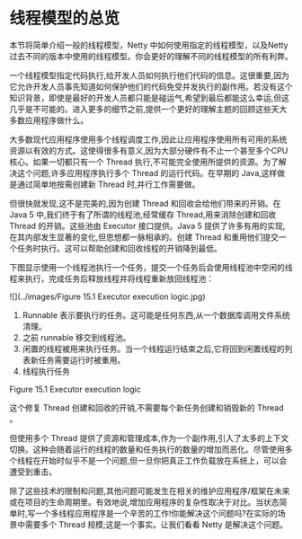 线程模型的总览
====

本节将简单介绍一般的线程模型，Netty 中如何使用指定的线程模型，以及Netty 过去不同的版本中使用的线程模型。你会更好的理解不同的线程模型的所有利弊。

一个线程模型指定代码执行,给开发人员如何执行他们代码的信息。这很重要,因为它允许开发人员事先知道如何保护他们的代码免受并发执行的副作用。若没有这个知识背景，即使是最好的开发人员都只能是碰运气,希望到最后都能这么幸运,但这几乎是不可能的。进入更多的细节之前,提供一个更好的理解主题的回顾这些天大多数应用程序做什么。

大多数现代应用程序使用多个线程调度工作,因此让应用程序使用所有可用的系统资源以有效的方式。这使得很多有意义,因为大部分硬件有不止一个甚至多个CPU核心。如果一切都只有一个 Thread 执行,不可能完全使用所提供的资源。为了解决这个问题,许多应用程序执行多个 Thread 的运行代码。在早期的 Java,这样做是通过简单地按需创建新 Thread 时,并行工作需要做。

但很快就发现,这不是完美的,因为创建 Thread 和回收会给他们带来的开销。在 Java 5 中,我们终于有了所谓的线程池,经常缓存 Thread,用来消除创建和回收 Thread 的开销。这些池由 Executor 接口提供。Java 5 提供了许多有用的实现,在其内部发生显著的变化,但思想都一脉相承的。创建 Thread 和重用他们提交一个任务时执行。这可以帮助创建和回收线程的开销降到最低。

下图显示使用一个线程池执行一个任务，提交一个任务后会使用线程池中空闲的线程来执行，完成任务后释放线程并将线程重新放回线程池：

![](../images/Figure 15.1 Executor execution logic.jpg)

1. Runnable 表示要执行的任务。这可能是任何东西,从一个数据库调用文件系统清理。
2. 之前 runnable 移交到线程池。
3. 闲置的线程被用来执行任务。当一个线程运行结束之后,它将回到闲置线程的列表新任务需要运行时被重用。
4. 线程执行任务

Figure 15.1 Executor execution logic

这个修复 Thread 创建和回收的开销,不需要每个新任务创建和销毁新的 Thread 。

但使用多个 Thread 提供了资源和管理成本,作为一个副作用,引入了太多的上下文切换。这种会随着运行的线程的数量和任务执行的数量的增加而恶化。尽管使用多个线程在开始时似乎不是一个问题,但一旦你把真正工作负载放在系统上，可以会遭受到重击。

除了这些技术的限制和问题,其他问题可能发生在相关的维护应用程序/框架在未来或在项目的生命周期里。有效地说,增加应用程序的复杂性取决于对比。当状态简单时,写一个多线程应用程序是一个辛苦的工作!你能解决这个问题吗?在实际的场景中需要多个 Thread 规模;这是一个事实。让我们看看 Netty 是解决这个问题。